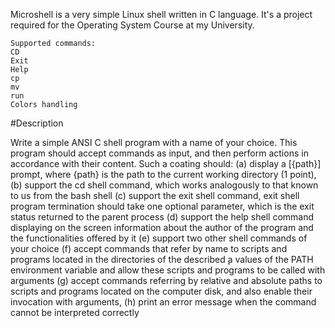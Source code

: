 Microshell is a very simple Linux shell written in C language. It's a project required for the Operating System Course at my University.


```
Supported commands: 
CD
Exit
Help
cp
mv
run
Colors handling
```
#Description

Write a simple ANSI C shell program with a name of your choice. This program should accept commands as input, and then perform actions in accordance with their content. Such a coating should:
(a) display a [{path}] prompt, where {path} is the path to the current working directory (1 point),
(b) support the cd shell command, which works analogously to that known to us from the bash shell
(c) support the exit shell command, exit shell program termination should take one optional parameter, which is the exit status returned to the parent process
(d) support the help shell command displaying on the screen information about the author of the program and the functionalities offered by it
(e) support two other shell commands of your choice
(f) accept commands that refer by name to scripts and programs
located in the directories of the described ̨a values of the PATH environment variable and allow these scripts and programs to be called with arguments
(g) accept commands referring by relative and absolute paths to scripts and programs located on the computer disk, and also enable their invocation with arguments,
(h) print an error message when the command cannot be interpreted correctly
